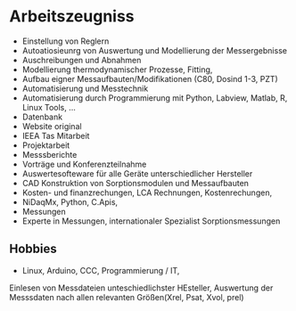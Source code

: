 # Arbeitszeugniss

+ Einstellung von Reglern
+ Autoatiosieunrg von Auswertung und Modellierung der Messergebnisse 
+ Auschreibungen und Abnahmen
+ Modellierung thermodynamischer Prozesse, 
Fitting, 
+ Aufbau eigner Messaufbauten/Modifikationen (C80, Dosind 1-3, PZT)
+ Automatisierung und Messtechnik
+ Automatisierung durch Programmierung mit Python, Labview, Matlab, R, Linux Tools, ...
+ Datenbank
+ Website original
+ IEEA Tas Mitarbeit
+ Projektarbeit
+ Messsberichte
+ Vorträge und Konferenzteilnahme
+ Auswertesofteware für alle Geräte unterschiedlicher Hersteller
+ CAD Konstruktion von Sorptionsmodulen und Messaufbauten
+ Kosten- und finanzrechungen, LCA Rechnungen, Kostenrechungen,  
+ NiDaqMx, Python, C.Apis, 
+ Messungen
+ Experte in Messungen, internationaler Spezialist Sorptionsmessungen


## Hobbies

+ Linux, Arduino, CCC, Programmierung / IT, 

Einlesen von Messdateien unteschiedlichster HEsteller, Auswertung der Messsdaten nach allen relevanten Größen(Xrel, Psat, Xvol, prel)

